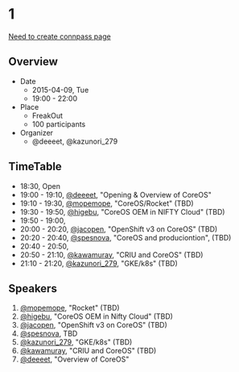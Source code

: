 # 1

[Need to create connpass page]()

## Overview

- Date
    - 2015-04-09, Tue
    - 19:00 - 22:00
- Place
    - FreakOut
    - 100 participants
- Organizer
    - @deeeet, @kazunori_279

## TimeTable

- 18:30, Open
- 19:00 - 19:10, [@deeeet](), "Opening & Overview of CoreOS"
- 19:10 - 19:30, [@mopemope](https://twitter.com/mopemope), "CoreOS/Rocket" (TBD)
- 19:30 - 19:50, [@higebu](https://twitter.com/higebu), "CoreOS OEM in NIFTY Cloud" (TBD)
- 19:50 - 19:00, 
- 20:00 - 20:20, [@jacopen](https://twitter.com/jacopen), "OpenShift v3 on CoreOS" (TBD) 
- 20:20 - 20:40, [@spesnova](https://twitter.com/spesnova), "CoreOS and produciontion", (TBD)
- 20:40 - 20:50, 
- 20:50 - 21:10, [@kawamuray](https://github.com/kawamuray), "CRIU and CoreOS" (TBD)
- 21:10 - 21:20, [@kazunori_279](https://twitter.com/kazunori_279), "GKE/k8s" (TBD)

## Speakers

1. [@mopemope](https://twitter.com/mopemope), "Rocket" (TBD)
1. [@higebu](https://twitter.com/higebu), "CoreOS OEM in Nifty Cloud" (TBD)
1. [@jacopen](https://twitter.com/jacopen), "OpenShift v3 on CoreOS" (TBD)
1. [@spesnova](https://twitter.com/spesnova), TBD
1. [@kazunori_279](https://twitter.com/kazunori_279), "GKE/k8s" (TBD)
1. [@kawamuray](https://github.com/kawamuray), "CRIU and CoreOS" (TBD)
1. [@deeeet](), "Overview of CoreOS" 
